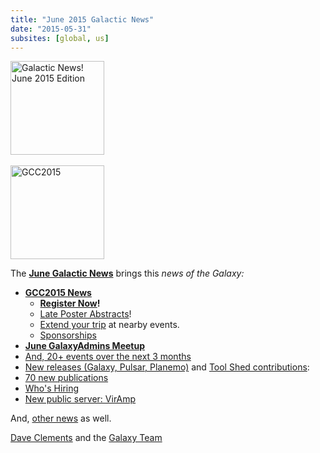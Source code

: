 ```yaml
---
title: "June 2015 Galactic News"
date: "2015-05-31"
subsites: [global, us]
---
```

<div class='right'>
<a href='/galaxy-updates/2015-06/'><img src="/images/logos/GalaxyUpdate200.png" alt="Galactic News! June 2015 Edition" width=150 /></a><br /><br />
<a href='/galaxy-updates/2015-06/#gcc2015-4-8-july-norwich-uk'><img src="/images/logos/GCC2015LogoWide600.png" alt="GCC2015" width="150" /></a><br />
</div>

The **[June Galactic News](/galaxy-updates/2015-06/)** brings this *news of the Galaxy:*

* **[GCC2015 News](/galaxy-updates/2015-06/#gcc2015-4-8-july-norwich-uk)**
    * **[Register Now](/galaxy-updates/2015-06/#registration-is-open)!**
    * [Late Poster Abstracts](/galaxy-updates/2015-06/#late-poster-abstracts)!
    * [Extend your trip](/galaxy-updates/2015-06/#other-events-near-gcc2015) at nearby events.
    * [Sponsorships](/galaxy-updates/2015-06/#gcc2015-sponsorships)
* **[June GalaxyAdmins Meetup](/galaxy-updates/2015-06/#june-galaxyadmins-meetup)**
* [And, 20+ events over the next 3 months](/galaxy-updates/2015-06/#other-events)
* [New releases (Galaxy, Pulsar, Planemo)](/galaxy-updates/2015-06/#releases) and [Tool Shed contributions](/galaxy-updates/2015-06/#toolshed-contributions):
* [70 new publications](/galaxy-updates/2015-06/#new-papers)
* [Who's Hiring](/galaxy-updates/2015-06/#whos-hiring)
* [New public server: VirAmp](/galaxy-updates/2015-06/#new-public-galaxy-servers)

And, [other news](/galaxy-updates/2015-06/#other-news) as well.

[Dave Clements](/people/dave-clements/) and the [Galaxy Team](/galaxy-team/)
